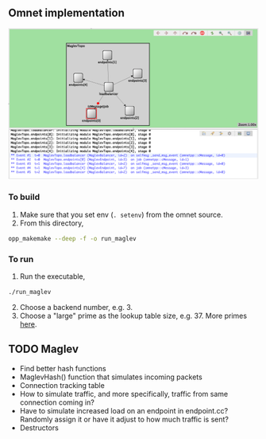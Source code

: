 ## Omnet implementation

![Maglev w/ 5 backends](./doc/190322sample.png)

### To build
1. Make sure that you set env (`. setenv`) from the omnet source.
2. From this directory,
```bash
opp_makemake --deep -f -o run_maglev
```
### To run
1. Run the executable,
```bash
./run_maglev
```
2. Choose a backend number, e.g. 3.
3. Choose a "large" prime as the lookup table size, e.g. 37. More primes [here](https://www.bigprimes.net/archive/prime/).

## TODO Maglev
* Find better hash functions
* MaglevHash() function that simulates incoming packets
* Connection tracking table
* How to simulate traffic, and more specifically, traffic from same connection coming in?
* Have to simulate increased load on an endpoint in endpoint.cc? Randomly assign it or have it adjust to how much traffic is sent?
* Destructors
